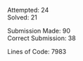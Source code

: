 Attempted: 24 <br>
Solved: 21 <br>

Submission Made: 90 <br>
Correct Submission: 38 <br>

Lines of Code: 7983 

